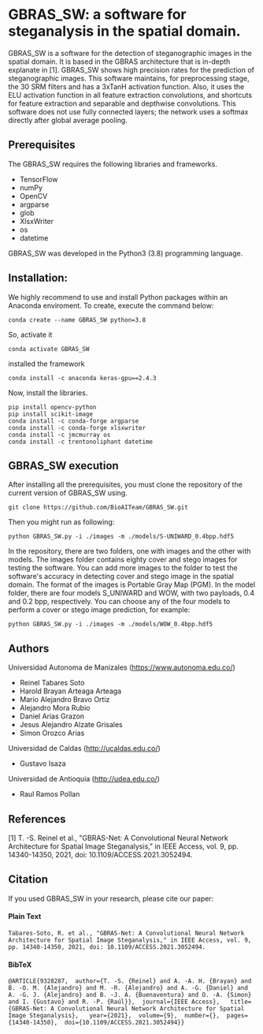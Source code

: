 # GBRAS_SW: a software for steganalysis in the spatial domain.
GBRAS_SW is a software for the detection of steganographic images in the spatial domain. It is based in the GBRAS architecture that is in-depth explanate in [1]. GBRAS_SW shows high precision rates for the prediction of steganographic images. This software maintains, for preprocessing stage, the 30 SRM filters and has a 3xTanH activation function. Also, it uses the ELU activation function in all feature extraction convolutions, and shortcuts for feature extraction and separable and depthwise convolutions. This software does not use fully connected layers; the network uses a softmax directly after global average pooling.
## Prerequisites
The GBRAS_SW requires the following libraries and frameworks.

- TensorFlow 
-	numPy 
- OpenCV 
- argparse
- glob
- XlsxWriter
- os
- datetime


GBRAS_SW  was developed in the Python3 (3.8) programming language.

## Installation:
We highly recommend to use and install Python packages within an Anaconda enviroment. To create, execute the command below:
```
conda create --name GBRAS_SW python=3.8
```
So, activate it
```
conda activate GBRAS_SW 
```
installed the framework
```
conda install -c anaconda keras-gpu==2.4.3
```
Now, install the libraries.
```
pip install opencv-python
pip install scikit-image
conda install -c conda-forge argparse
conda install -c conda-forge xlsxwriter
conda install -c jmcmurray os
conda install -c trentonoliphant datetime
```
## GBRAS_SW execution
After installing all the prerequisites, you must clone the repository of the current version of GBRAS_SW using.
```
git clone https://github.com/BioAITeam/GBRAS_SW.git
```
Then you might run as following:
```
python GBRAS_SW.py -i ./images -m ./models/S-UNIWARD_0.4bpp.hdf5
```
In the repository, there are two folders, one with images and the other with models. The images folder contains eighty cover and stego images for testing the software. You can add more images to the folder to test the software's accuracy in detecting cover and stego image in the spatial domain.  The format of the images is Portable Gray Map (PGM). In the model folder, there are four models S_UNIWARD and WOW, with two payloads, 0.4 and 0.2 bpp, respectively. You can choose any of the four models to perform a cover or stego image prediction, for example:

```
python GBRAS_SW.py -i ./images -m ./models/WOW_0.4bpp.hdf5
```
## Authors
Universidad Autonoma de Manizales (https://www.autonoma.edu.co/)

- Reinel Tabares Soto
- Harold Brayan Arteaga Arteaga
- Mario Alejandro Bravo Ortiz
- Alejandro Mora Rubio
- Daniel Arias Grazon
- Jesus Alejandro Alzate Grisales
- Simon Orozco Arias

Universidad de Caldas (http://ucaldas.edu.co/)

- Gustavo Isaza

Universidad de Antioquia (http://udea.edu.co/)

- Raul Ramos Pollan

## References

[1] T. -S. Reinel et al., "GBRAS-Net: A Convolutional Neural Network Architecture for Spatial Image Steganalysis," in IEEE Access, vol. 9, pp. 14340-14350, 2021, doi: 10.1109/ACCESS.2021.3052494.

## Citation

If you used GBRAS_SW in your research, please cite our paper:
#### Plain Text
```
Tabares-Soto, R. et al., "GBRAS-Net: A Convolutional Neural Network Architecture for Spatial Image Steganalysis," in IEEE Access, vol. 9, pp. 14340-14350, 2021, doi: 10.1109/ACCESS.2021.3052494.
```

#### BibTeX
```
@ARTICLE{9328287,  author={T. -S. {Reinel} and A. -A. H. {Brayan} and B. -O. M. {Alejandro} and M. -R. {Alejandro} and A. -G. {Daniel} and A. -G. J. {Alejandro} and B. -J. A. {Buenaventura} and O. -A. {Simon} and I. {Gustavo} and R. -P. {Raúl}},  journal={IEEE Access},   title={GBRAS-Net: A Convolutional Neural Network Architecture for Spatial Image Steganalysis},   year={2021},  volume={9},  number={},  pages={14340-14350},  doi={10.1109/ACCESS.2021.3052494}}
```

